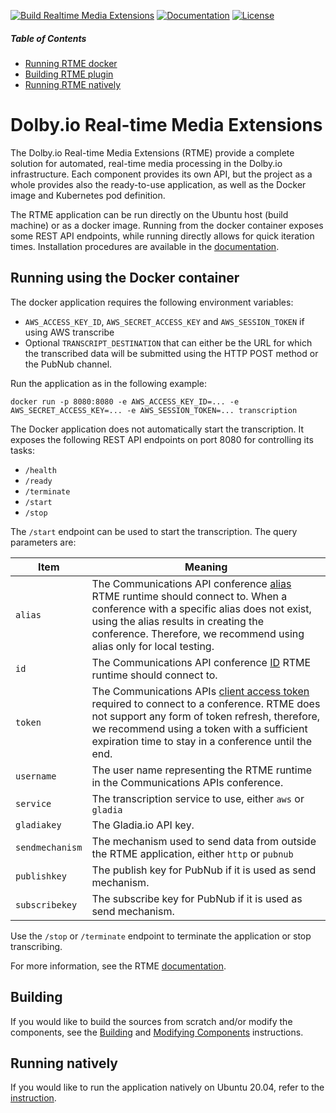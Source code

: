 [![Build Realtime Media Extensions](https://github.com/DolbyIO/real-time-media-extensions/actions/workflows/build.yml/badge.svg)](https://github.com/DolbyIO/real-time-media-extensions/actions/workflows/build.yml)
[![Documentation](https://github.com/DolbyIO/real-time-media-extensions/actions/workflows/deploy-to-github-pages.yml/badge.svg)](https://github.com/DolbyIO/real-time-media-extensions/actions/workflows/deploy-to-github-pages.yml)
[![License](https://img.shields.io/github/license/DolbyIO/real-time-media-extensions)](LICENSE)

##### Table of Contents
- [Running RTME docker](#runningdocker)
- [Building RTME plugin](#buildplugin)
- [Running RTME natively](#runningnatively)

# Dolby.io Real-time Media Extensions

The Dolby.io Real-time Media Extensions (RTME) provide a complete solution for
automated, real-time media processing in the Dolby.io infrastructure. Each
component provides its own API, but the project as a whole provides also the
ready-to-use application, as well as the Docker image and Kubernetes pod
definition.

The RTME application can be run directly on the Ubuntu host (build machine) or
as a docker image. Running from the docker container exposes some REST API
endpoints, while running directly allows for quick iteration times. 
Installation procedures are available in the [documentation](https://api-references.dolby.io/real-time-media-extensions/docs/introduction).

<a name="runningdocker"/>

## Running using the Docker container
The docker application requires the following environment variables:

- `AWS_ACCESS_KEY_ID`, `AWS_SECRET_ACCESS_KEY` and `AWS_SESSION_TOKEN` if using AWS transcribe
- Optional `TRANSCRIPT_DESTINATION` that can either be the URL for which the transcribed data
  will be submitted using the HTTP POST method or the PubNub channel.

Run the application as in the following example:

```
docker run -p 8080:8080 -e AWS_ACCESS_KEY_ID=... -e AWS_SECRET_ACCESS_KEY=... -e AWS_SESSION_TOKEN=... transcription
```

The Docker application does not automatically start the transcription. It exposes
the following REST API endpoints on port 8080 for controlling its tasks:

- `/health`
- `/ready`
- `/terminate`
- `/start`
- `/stop`

The `/start` endpoint can be used to start the transcription. The query parameters
are:

| Item            | Meaning                                                                                                                                                                                                                                                                                                                         |
|-----------------|---------------------------------------------------------------------------------------------------------------------------------------------------------------------------------------------------------------------------------------------------------------------------------------------------------------------------------|
| `alias`         | The Communications API conference [alias](https://docs.dolby.io/communications-apis/docs/guides-creating-a-conference) RTME runtime should connect to. When a conference with a specific alias does not exist, using the alias results in creating the conference. Therefore, we recommend using alias only for local testing.  |
| `id`            | The Communications API conference [ID](https://docs.dolby.io/communications-apis/docs/guides-creating-a-conference) RTME runtime should connect to.                                                                                                                                                                             |
| `token`         | The Communications APIs [client access token](https://docs.dolby.io/communications-apis/docs/guides-client-authentication) required to connect to a conference. RTME does not support any form of token refresh, therefore, we recommend using a token with a sufficient expiration time to stay in a conference until the end. |
| `username`      | The user name representing the RTME runtime in the Communications APIs conference.                                                                                                                                                                                                                                              |
| `service`       | The transcription service to use, either `aws` or `gladia`                                                                                                                                                                                                                                                                      |
| `gladiakey`     | The Gladia.io API key.                                                                                                                                                                                                                                                                                                          |
| `sendmechanism` | The mechanism used to send data from outside the RTME application, either `http` or `pubnub`                                                                                                                                                                                                                                    |
| `publishkey`    | The publish key for PubNub if it is used as send mechanism.                                                                                                                                                                                                                                                                     |
| `subscribekey`  | The subscribe key for PubNub if it is used as send mechanism.                                                                                                                                                                                                                                                                   |

Use the `/stop` or `/terminate` endpoint to terminate the application or 
stop transcribing.

For more information, see the RTME [documentation](https://api-references.dolby.io/real-time-media-extensions/docs/Installing%20and%20executing/docker-container).

<a name="buildplugin"/>

## Building
If you would like to build the sources from scratch and/or modify the components, see the [Building](https://api-references.dolby.io/real-time-media-extensions/docs/Installing%20and%20executing/Linux/building) and [Modifying Components](https://api-references.dolby.io/real-time-media-extensions/docs/Installing%20and%20executing/Linux/modifying-components) instructions.

<a name="runningnatively"/>

## Running natively
If you would like to run the application natively on Ubuntu 20.04, refer to the [instruction](https://api-references.dolby.io/real-time-media-extensions/docs/Installing%20and%20executing/Linux/running-natively).

